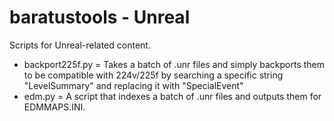 # baratustools - Unreal

Scripts for Unreal-related content.

- backport225f.py = Takes a batch of .unr files and simply backports them to be compatible with 224v/225f by searching a specific string "LevelSummary" and replacing it with "SpecialEvent"
- edm.py = A script that indexes a batch of .unr files and outputs them for EDMMAPS.INI.
